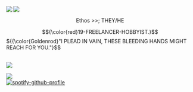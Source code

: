 <img src="https://64.media.tumblr.com/6fb735097645554bb69d921faaf81711/2d5605a74f245e52-c6/s2048x3072/1d563527fbbad59aa0c2a7e87b8f1fa9d421fbb4.pnj"/>

<img src="https://i.pinimg.com/originals/8e/45/f5/8e45f5693e994c1616d74a1ef026cb8d.gif" align="left"/>
<p align="center">
Ethos >>; THEY/HE</p>

$${\color{red}19-FREELANCER-HOBBYIST.}$$
${{\color{Goldenrod}"I PLEAD IN VAIN, THESE BLEEDING HANDS MIGHT REACH FOR YOU."}$$

<br clear="left"/>


<img src="https://64.media.tumblr.com/dce9006085108da9b3077073031b4253/61fcf01ec6f55cb7-6c/s1280x1920/37f032a3d4804a8fee5a369e4c44d9e899d96357.pnj"/>

![](https://komarev.com/ghpvc/?username=Ethiily&color=yellow&style=for-the-badge)
<br clear="left"/>
[![spotify-github-profile](https://spotify-github-profile.kittinanx.com/api/view?uid=6z68c5h5e1swo9dld5kmka3b3&cover_image=true&theme=default&show_offline=false&background_color=121212&interchange=false&bar_color=a00d0d)](https://github.com/kittinan/spotify-github-profile)
